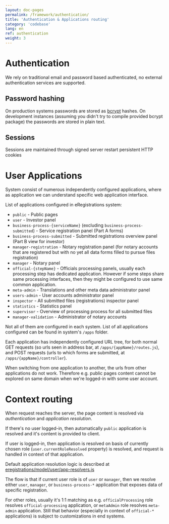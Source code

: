 ```yaml
---
layout: doc-pages
permalink: /framework/authentication/
title: 'Authentication & Applications routing'
category: 'codebase'
lang: en
ref: authentication
weight: 3
---
```


# Authentication

We rely on traditional email and password based authenticated, no external authentication services are supported.

## Password hashing

On production systems passwords are stored as [bcrypt](https://github.com/kelektiv/node.bcrypt.js#nodebcryptjs) hashes.
On development instances (assuming you didn't try to compile provided bcrypt package) the passwords are stored in plain text.

## Sessions

Sessions are maintained through signed server restart persistent HTTP cookies

# User Applications

System consist of numerous independently configured applications, where as application we can understand specific web application interface.

List of applications configured in eRegistrations system:

- `public` - Public pages
- `user` - Investor panel
- `business-process-{serviceName}` (excluding `business-process-submitted`) - Service registration panel (Part A forms)
- `business-process-submitted` - Submitted registrations overview panel (Part B view for investor)
- `manager-registration` - Notary registration panel (for notary accounts that are registered but with no yet all data forms filled to pursue files registration)
- `manager` - Notary panel
- `official-{stepName}` - Officials processing panels, usually each processing step has dedicated application. However if some steps share same processing interfaces, then they might be configured to use same common application.
- `meta-admin` - Translations and other meta data administrator panel
- `users-admin` - User accounts administrator panel
- `inspector` - All submitted files (registrations) inspector panel
- `statistics` - Statistics panel
- `supervisor` - Overview of processing process for all submitted files
- `manager-validation` - Administrator of notary accounts

Not all of them are configured in each system. List of all applications configured can be found in system's `/apps` folder.

Each application has independently configured URL tree, for both normal GET requests (so urls seen in address bar, at `/apps/{appName}/routes.js`), and POST requests (urls to which forms are submitted, at `/apps/{appName}/controller`).

When switching from one application to another, the urls from other applications do not work. Therefore e.g. public pages content cannot be explored on same domain when we're logged-in with some user account.

# Context routing

When request reaches the server, the page content is resolved via _authentication_ and _application resolution_.

If there's no user logged-in, then automatically `public` application is resolved and it's content is provided to client.

If user is logged-in, then application is resolved on basis of currently chosen role (`user.currentRoleResolved` property) is resolved, and request is handled in context of that application.

Default application resolution logic is described at [eregistrations/model/user/app-resolvers.js](https://github.com/egovernment/eregistrations/blob/master/model/user/app-resolvers.js#L49-L69)

The flow is that if current user role is of `user` or `manager`, then we resolve either `user`, `manager`, or `business-process-*` application that exposes data of specific registration.

For other roles, usually it's 1:1 matching as e.g. `officialProcessing` role resolves `official-processing` application, or `metaAdmin` role resolves `meta-admin` application.
Still that behavior (especially in context of `official-*` applications) is subject to customizations in end systems.
